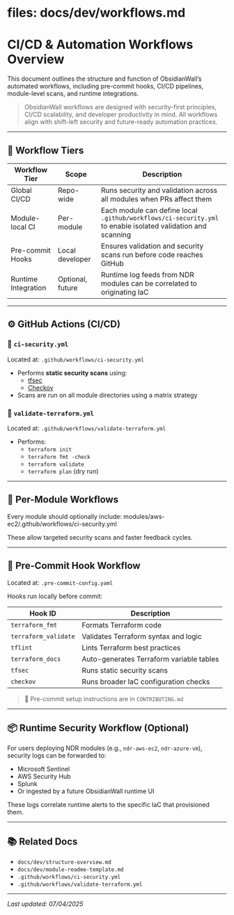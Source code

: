# files: docs/dev/workflows.md

# CI/CD & Automation Workflows Overview

This document outlines the structure and function of ObsidianWall’s automated workflows, including pre-commit hooks, CI/CD pipelines, module-level scans, and runtime integrations.

> ObsidianWall workflows are designed with security-first principles, CI/CD scalability, and developer productivity in mind. All workflows align with shift-left security and future-ready automation practices.

---

## 🔁 Workflow Tiers

| Workflow Tier       | Scope             | Description                                                                 |
|---------------------|------------------|-----------------------------------------------------------------------------|
| Global CI/CD        | Repo-wide        | Runs security and validation across all modules when PRs affect them       |
| Module-local CI     | Per-module       | Each module can define local `.github/workflows/ci-security.yml` to enable isolated validation and scanning |
| Pre-commit Hooks    | Local developer  | Ensures validation and security scans run before code reaches GitHub       |
| Runtime Integration | Optional, future | Runtime log feeds from NDR modules can be correlated to originating IaC     |

---

## ⚙️ GitHub Actions (CI/CD)

### 🔐 `ci-security.yml`
Located at: `.github/workflows/ci-security.yml`

- Performs **static security scans** using:
  - [tfsec](https://github.com/aquasecurity/tfsec)
  - [Checkov](https://github.com/bridgecrewio/checkov)
- Scans are run on all module directories using a matrix strategy

### 🧪 `validate-terraform.yml`
Located at: `.github/workflows/validate-terraform.yml`

- Performs:
  - `terraform init`
  - `terraform fmt -check`
  - `terraform validate`
  - `terraform plan` (dry run)

---

## 🧩 Per-Module Workflows

Every module should optionally include:
 modules/aws-ec2/.github/workflows/ci-security.yml


These allow targeted security scans and faster feedback cycles.

---

## 🧲 Pre-Commit Hook Workflow

Located at: `.pre-commit-config.yaml`

Hooks run locally before commit:

| Hook ID            | Description                                  |
|--------------------|----------------------------------------------|
| `terraform_fmt`    | Formats Terraform code                       |
| `terraform_validate` | Validates Terraform syntax and logic        |
| `tflint`           | Lints Terraform best practices               |
| `terraform_docs`   | Auto-generates Terraform variable tables     |
| `tfsec`            | Runs static security scans                   |
| `checkov`          | Runs broader IaC configuration checks        |

> 🧠 Pre-commit setup instructions are in `CONTRIBUTING.md`

---

## 📦 Runtime Security Workflow (Optional)

For users deploying NDR modules (e.g., `ndr-aws-ec2`, `ndr-azure-vm`), security logs can be forwarded to:

- Microsoft Sentinel
- AWS Security Hub
- Splunk
- Or ingested by a future ObsidianWall runtime UI

These logs correlate runtime alerts to the specific IaC that provisioned them.

---

## 📚 Related Docs

- `docs/dev/structure-overview.md`
- `docs/dev/module-readme-template.md`
- `.github/workflows/ci-security.yml`
- `.github/workflows/validate-terraform.yml`

---

_Last updated: 07/04/2025_

